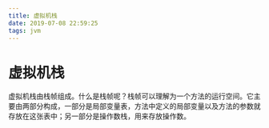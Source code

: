 ```yaml
---
title: 虚拟机栈
date: 2019-07-08 22:59:25
tags: jvm
---
```

# 虚拟机栈

虚拟机栈由栈帧组成。什么是栈帧呢？栈帧可以理解为一个方法的运行空间。它主要由两部分构成，一部分是局部变量表，方法中定义的局部变量以及方法的参数就存放在这张表中；另一部分是操作数栈，用来存放操作数。